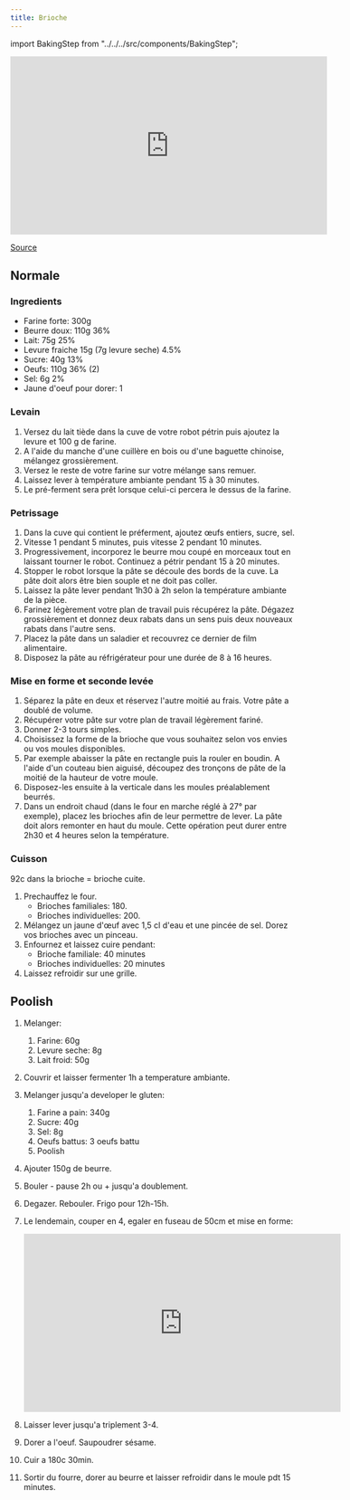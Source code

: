 ```yaml
---
title: Brioche
---
```


import BakingStep from "../../../src/components/BakingStep";

<div class="youtube-video-container">
  <iframe width="560" height="315" src="https://www.youtube.com/embed/5d9eUgVhRn8" title="YouTube video player" frameborder="0" allow="accelerometer; autoplay; clipboard-write; encrypted-media; gyroscope; picture-in-picture" allowFullScreen></iframe>
</div>

[Source](https://www.enviedebienmanger.fr/fiche-recette/recette-brioche-pur-beurre)

## Normale

### Ingredients

- Farine forte: 300g
- Beurre doux: 110g 36%
- Lait: 75g 25%
- Levure fraiche 15g (7g levure seche) 4.5%
- Sucre: 40g 13%
- Oeufs: 110g 36% (2)
- Sel: 6g 2%
- Jaune d'oeuf pour dorer: 1

<BakingStep temp="150" time="35min (92c a coeur)" fan preheat />

### Levain

1. Versez du lait tiède dans la cuve de votre robot pétrin puis ajoutez la levure et 100 g de farine.
1. A l'aide du manche d'une cuillère en bois ou d'une baguette chinoise, mélangez grossièrement.
1. Versez le reste de votre farine sur votre mélange sans remuer.
1. Laissez lever à température ambiante pendant 15 à 30 minutes.
1. Le pré-ferment sera prêt lorsque celui-ci percera le dessus de la farine.

### Petrissage

1. Dans la cuve qui contient le préferment, ajoutez œufs entiers, sucre, sel.
1. Vitesse 1 pendant 5 minutes, puis vitesse 2 pendant 10 minutes.
1. Progressivement, incorporez le beurre mou coupé en morceaux tout en laissant
  tourner le robot. Continuez a pétrir pendant 15 à 20 minutes.
1. Stopper le robot lorsque la pâte se découle des bords de la cuve.
   La pâte doit alors être bien souple et ne doit pas coller.
1. Laissez la pâte lever pendant 1h30 à
   2h selon la température ambiante de la pièce.
1. Farinez légèrement votre plan de travail puis récupérez la pâte.
   Dégazez grossièrement et donnez deux rabats dans un
   sens puis deux nouveaux rabats dans l'autre sens.
1. Placez la pâte dans un saladier et recouvrez ce dernier de film alimentaire.
1. Disposez la pâte au réfrigérateur pour une durée de 8 à 16 heures.

### Mise en forme et seconde levée

1. Séparez la pâte en deux et réservez l'autre moitié au frais. Votre pâte a doublé de volume.
1. Récupérer votre pâte sur votre plan de travail légèrement fariné.
1. Donner 2-3 tours simples.
1. Choisissez la forme de la brioche que vous souhaitez selon vos envies ou vos moules disponibles.
1. Par exemple abaisser la pâte en rectangle puis la rouler en boudin. A l'aide d'un couteau bien aiguisé, découpez des tronçons de pâte de la moitié de la hauteur de votre moule.
1. Disposez-les ensuite à la verticale dans les moules préalablement beurrés.
1. Dans un endroit chaud (dans le four en marche réglé à 27° par exemple), placez les brioches afin de leur permettre de
   lever. La pâte doit alors remonter en haut du moule. Cette opération peut durer entre 2h30 et 4 heures selon la température.

### Cuisson

92c dans la brioche = brioche cuite.

1. Prechauffez le four.
   - Brioches familiales: 180.
   - Brioches individuelles: 200.
1. Mélangez un jaune d'œuf avec 1,5 cl d'eau et une pincée de sel. Dorez vos brioches avec un pinceau.
1. Enfournez et laissez cuire pendant:
   - Brioche familiale: 40 minutes
   - Brioches individuelles: 20 minutes
1. Laissez refroidir sur une grille.

## Poolish

1. Melanger:
   1. Farine: 60g
   1. Levure seche: 8g
   1. Lait froid: 50g
1. Couvrir et laisser fermenter 1h a temperature ambiante.

1. Melanger jusqu'a developer le gluten:
   1. Farine a pain: 340g
   1. Sucre: 40g
   1. Sel: 8g
   1. Oeufs battus: 3 oeufs battu
   1. Poolish

1. Ajouter 150g de beurre.
1. Bouler - pause 2h ou + jusqu'a doublement.
1. Degazer. Rebouler. Frigo pour 12h-15h.

1. Le lendemain, couper en 4, egaler en fuseau de 50cm et mise en forme:

   <div class="youtube-video-container">
   <iframe width="560" height="315" src="https://www.youtube.com/embed/QqBKaLnUw5A?start=315" title="YouTube video player" frameborder="0" allow="accelerometer; autoplay; clipboard-write; encrypted-media; gyroscope; picture-in-picture" allowFullScreen></iframe>
   </div>

1. Laisser lever jusqu'a triplement 3-4.
1. Dorer a l'oeuf. Saupoudrer sésame.
1. Cuir a 180c 30min.
1. Sortir du fourre, dorer au beurre et laisser refroidir dans le moule pdt 15 minutes.
